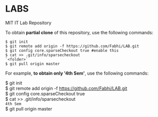 # LABS
MIT IT Lab Repository

To obtain **partial clone** of this repository, use the following commands:

    $ git init  
    $ git remote add origin -f https://github.com/Fabhi/LAB.git  
    $ git config core.sparseCheckout true #enable this  
    $ cat >> .git/info/sparsecheckout  
    `<folder>`  
    $ git pull origin master  

For example, **to obtain only '4th Sem'**, use the following commands:  

$ git init    
$ git remote add origin -f https://github.com/Fabhi/LAB.git  
$ git config core.sparseCheckout true  
$ cat >> .git/info/sparsecheckout  
`4th Sem`  
$ git pull origin master  

